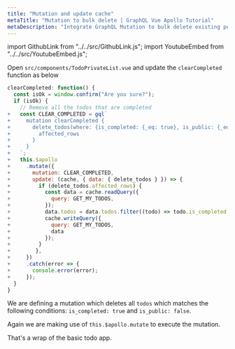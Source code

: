 ```yaml
---
title: "Mutation and update cache"
metaTitle: "Mutation to bulk delete | GraphQL Vue Apollo Tutorial"
metaDescription: "Integrate GraphQL Mutation to bulk delete existing personal todos. Update local cache after mutation using readQuery and writeQuery."
---
```


import GithubLink from "../../src/GithubLink.js";
import YoutubeEmbed from "../../src/YoutubeEmbed.js";

<YoutubeEmbed link="https://www.youtube.com/embed/QJ453VuCMzQ" />

Open `src/components/TodoPrivateList.vue` and update the `clearCompleted` function as below

<GithubLink link="https://github.com/hasura/learn-graphql/blob/master/tutorials/frontend/vue-apollo/app-final/src/components/TodoPrivateList.vue" text="src/components/TodoPrivateList.vue" />

```javascript
clearCompleted: function() {
  const isOk = window.confirm("Are you sure?");
  if (isOk) {
    // Remove all the todos that are completed
+   const CLEAR_COMPLETED = gql`
+     mutation clearCompleted {
+       delete_todos(where: {is_completed: {_eq: true}, is_public: {_eq: false}}) {
+         affected_rows
+       }
+     }
+   `;
+   this.$apollo
+     .mutate({
+       mutation: CLEAR_COMPLETED,
+       update: (cache, { data: { delete_todos } }) => {
+         if (delete_todos.affected_rows) {
+           const data = cache.readQuery({
+             query: GET_MY_TODOS,
+           });
+           data.todos = data.todos.filter((todo) => todo.is_completed !== true);
+           cache.writeQuery({
+             query: GET_MY_TODOS,
+             data
+           });
+         }
+        },
+     })
+     .catch(error => {
+       console.error(error);
+     });
  }
}
```

We are defining a mutation which deletes all `todos` which matches the following conditions: `is_completed: true` and `is_public: false`.

Again we are making use of `this.$apollo.mutate` to execute the mutation.

That's a wrap of the basic todo app.

